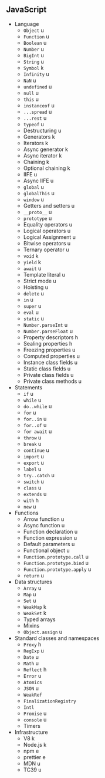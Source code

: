 ## JavaScript

- Language
  - `Object` u
  - `Function` u
  - `Boolean` u
  - `Number` u
  - `BigInt` u
  - `String` u
  - `Symbol` k
  - `Infinity` u
  - `NaN` u
  - `undefined` u
  - `null` u
  - `this` u
  - `instanceof` u
  - `...spread` u
  - `...rest` u
  - `typeof` u
  - Destructuring u
  - Generators k
  - Iterators k
  - Async generator k
  - Async iterator k
  - Chaining k
  - Optional chaining k
  - IIFE u
  - Async IIFE u
  - `global` u
  - `globalThis` u
  - `window` u
  - Getters and setters u
  - `__proto__` u
  - `prototype` u
  - Equality operators u
  - Logical operators u
  - Logical Assignment u
  - Bitwise operators u
  - Ternary operator u
  - `void` k
  - `yield` k
  - `await` u
  - Template literal u
  - Strict mode u
  - Hoisting u
  - `delete` u
  - `in` u
  - `super` u
  - `eval` u
  - `static` u
  - `Number.parseInt` u
  - `Number.parseFloat` u
  - Property descriptors h
  - Sealing properties h
  - Freezing properties u
  - Computed properties u
  - Instance class fields u
  - Static class fields u
  - Private class fields u
  - Private class methods u
- Statements
  - `if` u
  - `while` u
  - `do..while` u
  - `for` u
  - `for..in` u
  - `for..of` u
  - `for await` u
  - `throw` u
  - `break` u
  - `continue` u
  - `import` u
  - `export` u
  - `label` u
  - `try..catch` u
  - `switch` u
  - `class` u
  - `extends` u
  - `with` h
  - `new` u
- Functions
  - Arrow function u
  - Async function u
  - Function declaration u
  - Function expression u
  - Default parameters u
  - Functional object u
  - `Function.prototype.call` u
  - `Function.prototype.bind` u
  - `Function.prototype.apply` u
  - `return` u
- Data structures
  - `Array` u
  - `Map` u
  - `Set` u
  - `WeakMap` k
  - `WeakSet` k
  - Typed arrays
  - Mixins
  - `Object.assign` u
- Standard classes and namespaces
  - `Proxy` h
  - `RegExp` u
  - `Date` u
  - `Math` u
  - `Reflect` h
  - `Error` u
  - `Atomics`
  - `JSON` u
  - `WeakRef`
  - `FinalizationRegistry`
  - `Intl`
  - `Promise` u
  - `console` u
  - Timers
- Infrastructure
  - V8 k
  - Node.js k
  - npm e
  - prettier e
  - MDN u
  - TC39 u
